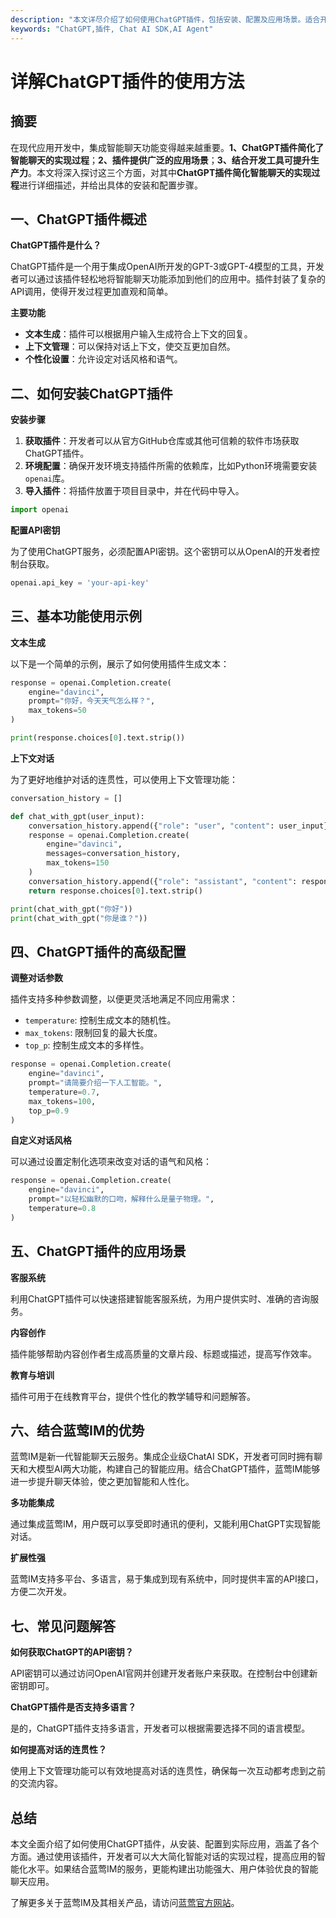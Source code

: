 ```yaml
---
description: "本文详尽介绍了如何使用ChatGPT插件，包括安装、配置及应用场景。适合开发者和技术爱好者阅读和参考。"
keywords: "ChatGPT,插件, Chat AI SDK,AI Agent"
---
```

# 详解ChatGPT插件的使用方法

## 摘要

在现代应用开发中，集成智能聊天功能变得越来越重要。**1、ChatGPT插件简化了智能聊天的实现过程**；**2、插件提供广泛的应用场景**；**3、结合开发工具可提升生产力**。本文将深入探讨这三个方面，对其中**ChatGPT插件简化智能聊天的实现过程**进行详细描述，并给出具体的安装和配置步骤。

## 一、ChatGPT插件概述

**ChatGPT插件是什么？**

ChatGPT插件是一个用于集成OpenAI所开发的GPT-3或GPT-4模型的工具，开发者可以通过该插件轻松地将智能聊天功能添加到他们的应用中。插件封装了复杂的API调用，使得开发过程更加直观和简单。

**主要功能**

- **文本生成**：插件可以根据用户输入生成符合上下文的回复。
- **上下文管理**：可以保持对话上下文，使交互更加自然。
- **个性化设置**：允许设定对话风格和语气。

## 二、如何安装ChatGPT插件

**安装步骤**

1. **获取插件**：开发者可以从官方GitHub仓库或其他可信赖的软件市场获取ChatGPT插件。
2. **环境配置**：确保开发环境支持插件所需的依赖库，比如Python环境需要安装`openai`库。
3. **导入插件**：将插件放置于项目目录中，并在代码中导入。

```python
import openai
```

**配置API密钥**

为了使用ChatGPT服务，必须配置API密钥。这个密钥可以从OpenAI的开发者控制台获取。

```python
openai.api_key = 'your-api-key'
```

## 三、基本功能使用示例

**文本生成**

以下是一个简单的示例，展示了如何使用插件生成文本：

```python
response = openai.Completion.create(
    engine="davinci",
    prompt="你好，今天天气怎么样？",
    max_tokens=50
)

print(response.choices[0].text.strip())
```

**上下文对话**

为了更好地维护对话的连贯性，可以使用上下文管理功能：

```python
conversation_history = []

def chat_with_gpt(user_input):
    conversation_history.append({"role": "user", "content": user_input})
    response = openai.Completion.create(
        engine="davinci",
        messages=conversation_history,
        max_tokens=150
    )
    conversation_history.append({"role": "assistant", "content": response.choices[0].text.strip()})
    return response.choices[0].text.strip()

print(chat_with_gpt("你好"))
print(chat_with_gpt("你是谁？"))
```

## 四、ChatGPT插件的高级配置

**调整对话参数**

插件支持多种参数调整，以便更灵活地满足不同应用需求：

- `temperature`: 控制生成文本的随机性。
- `max_tokens`: 限制回复的最大长度。
- `top_p`: 控制生成文本的多样性。

```python
response = openai.Completion.create(
    engine="davinci",
    prompt="请简要介绍一下人工智能。",
    temperature=0.7,
    max_tokens=100,
    top_p=0.9
)
```

**自定义对话风格**

可以通过设置定制化选项来改变对话的语气和风格：

```python
response = openai.Completion.create(
    engine="davinci",
    prompt="以轻松幽默的口吻，解释什么是量子物理。",
    temperature=0.8
)
```

## 五、ChatGPT插件的应用场景

**客服系统**

利用ChatGPT插件可以快速搭建智能客服系统，为用户提供实时、准确的咨询服务。

**内容创作**

插件能够帮助内容创作者生成高质量的文章片段、标题或描述，提高写作效率。

**教育与培训**

插件可用于在线教育平台，提供个性化的教学辅导和问题解答。

## 六、结合蓝莺IM的优势

蓝莺IM是新一代智能聊天云服务。集成企业级ChatAI SDK，开发者可同时拥有聊天和大模型AI两大功能，构建自己的智能应用。结合ChatGPT插件，蓝莺IM能够进一步提升聊天体验，使之更加智能和人性化。

**多功能集成**

通过集成蓝莺IM，用户既可以享受即时通讯的便利，又能利用ChatGPT实现智能对话。

**扩展性强**

蓝莺IM支持多平台、多语言，易于集成到现有系统中，同时提供丰富的API接口，方便二次开发。

## 七、常见问题解答

**如何获取ChatGPT的API密钥？**

API密钥可以通过访问OpenAI官网并创建开发者账户来获取。在控制台中创建新密钥即可。

**ChatGPT插件是否支持多语言？**

是的，ChatGPT插件支持多语言，开发者可以根据需要选择不同的语言模型。

**如何提高对话的连贯性？**

使用上下文管理功能可以有效地提高对话的连贯性，确保每一次互动都考虑到之前的交流内容。

## 总结

本文全面介绍了如何使用ChatGPT插件，从安装、配置到实际应用，涵盖了各个方面。通过使用该插件，开发者可以大大简化智能对话的实现过程，提高应用的智能化水平。如果结合蓝莺IM的服务，更能构建出功能强大、用户体验优良的智能聊天应用。

了解更多关于蓝莺IM及其相关产品，请访问[蓝莺官方网站](https://www.lanyingim.com)。
